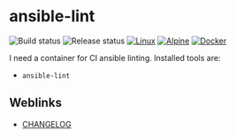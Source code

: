 # ansible-lint

![Build status](https://github.com/deeagle/ansible-lint/workflows/CI/badge.svg)
![Release status](https://github.com/deeagle/ansible-lint/workflows/Release%20version/badge.svg)
[![Linux](https://svgshare.com/i/Zhy.svg)](https://svgshare.com/i/Zhy.svg)
[![Alpine](https://img.shields.io/badge/Alpine_Linux-0D597F?style=flat-square&logo=alpine-linux&logoColor=white)](https://img.shields.io/badge/Alpine_Linux-0D597F?style=flat-square&logo=alpine-linux&logoColor=white)
[![Docker](https://badgen.net/badge/icon/docker?icon=docker&label)](https://hub.docker.com/r/docdee/ansible-lint/)

I need a container for CI ansible linting. Installed tools are:

- `ansible-lint`

## Weblinks

- [CHANGELOG](CHANGELOG.md)
